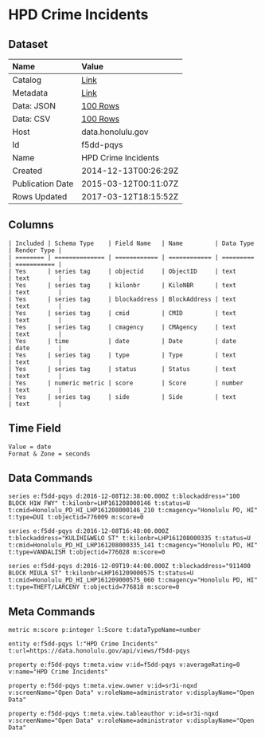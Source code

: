 # HPD Crime Incidents

## Dataset

| Name | Value |
| :--- | :---- |
| Catalog | [Link](https://catalog.data.gov/dataset/hpd-crime-incidents) |
| Metadata | [Link](https://data.honolulu.gov/api/views/f5dd-pqys) |
| Data: JSON | [100 Rows](https://data.honolulu.gov/api/views/f5dd-pqys/rows.json?max_rows=100) |
| Data: CSV | [100 Rows](https://data.honolulu.gov/api/views/f5dd-pqys/rows.csv?max_rows=100) |
| Host | data.honolulu.gov |
| Id | f5dd-pqys |
| Name | HPD Crime Incidents |
| Created | 2014-12-13T00:26:29Z |
| Publication Date | 2015-03-12T00:11:07Z |
| Rows Updated | 2017-03-12T18:15:52Z |

## Columns

```ls
| Included | Schema Type    | Field Name   | Name         | Data Type | Render Type |
| ======== | ============== | ============ | ============ | ========= | =========== |
| Yes      | series tag     | objectid     | ObjectID     | text      | text        |
| Yes      | series tag     | kilonbr      | KiloNBR      | text      | text        |
| Yes      | series tag     | blockaddress | BlockAddress | text      | text        |
| Yes      | series tag     | cmid         | CMID         | text      | text        |
| Yes      | series tag     | cmagency     | CMAgency     | text      | text        |
| Yes      | time           | date         | Date         | date      | date        |
| Yes      | series tag     | type         | Type         | text      | text        |
| Yes      | series tag     | status       | Status       | text      | text        |
| Yes      | numeric metric | score        | Score        | number    | text        |
| Yes      | series tag     | side         | Side         | text      | text        |
```

## Time Field

```ls
Value = date
Format & Zone = seconds
```

## Data Commands

```ls
series e:f5dd-pqys d:2016-12-08T12:38:00.000Z t:blockaddress="100 BLOCK H1W FWY" t:kilonbr=LHP161208000146 t:status=U t:cmid=Honolulu_PD_HI_LHP161208000146_210 t:cmagency="Honolulu PD, HI" t:type=DUI t:objectid=776009 m:score=0

series e:f5dd-pqys d:2016-12-08T16:48:00.000Z t:blockaddress="KULIHI&WELO ST" t:kilonbr=LHP161208000335 t:status=U t:cmid=Honolulu_PD_HI_LHP161208000335_141 t:cmagency="Honolulu PD, HI" t:type=VANDALISM t:objectid=776028 m:score=0

series e:f5dd-pqys d:2016-12-09T19:44:00.000Z t:blockaddress="911400 BLOCK MIULA ST" t:kilonbr=LHP161209000575 t:status=U t:cmid=Honolulu_PD_HI_LHP161209000575_060 t:cmagency="Honolulu PD, HI" t:type=THEFT/LARCENY t:objectid=776818 m:score=0
```

## Meta Commands

```ls
metric m:score p:integer l:Score t:dataTypeName=number

entity e:f5dd-pqys l:"HPD Crime Incidents" t:url=https://data.honolulu.gov/api/views/f5dd-pqys

property e:f5dd-pqys t:meta.view v:id=f5dd-pqys v:averageRating=0 v:name="HPD Crime Incidents"

property e:f5dd-pqys t:meta.view.owner v:id=sr3i-nqxd v:screenName="Open Data" v:roleName=administrator v:displayName="Open Data"

property e:f5dd-pqys t:meta.view.tableauthor v:id=sr3i-nqxd v:screenName="Open Data" v:roleName=administrator v:displayName="Open Data"
```